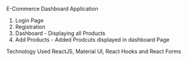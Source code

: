 E-Commerce Dashboard Application

1. Login Page
2. Registration
3. Dashboard - Displaying all Products
4. Add Products - Added Prodcuts displayed in dashboard Page

Technology Used
ReactJS, Material UI, React Hooks and React Forms